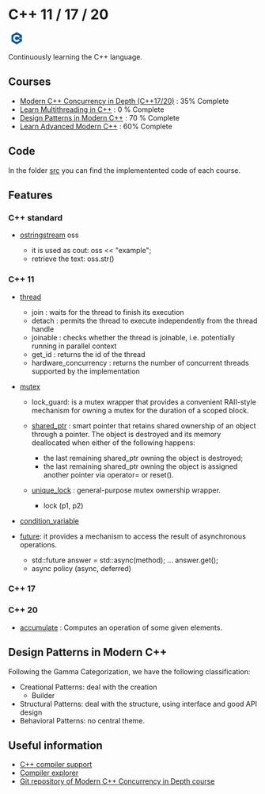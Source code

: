 # C++ 11 / 17 / 20

<a href="https://isocpp.org"><img src="https://raw.githubusercontent.com/cguz/cguz/main/assets/cplusplus.svg" alt="C++" title="C++" height="24px" hspace="5px" /></a>

Continuously learning the C++ language. 

## Courses

* [Modern C++ Concurrency in Depth (C++17/20)](https://www.udemy.com/course/modern-cpp-concurrency-in-depth/) : 35% Complete
* [Learn Multithreading in C++](https://www.udemy.com/course/cplusplus-multithreading) : 0 % Complete
* [Design Patterns in Modern C++](https://www.udemy.com/course/patterns-cplusplus/) : 70 % Complete
* [Learn Advanced Modern C++](https://www.udemy.com/course/learn-intermediate-modern-c/) : 60% Complete

## Code

In the folder [src](https://github.com/cguz/cplusplus/tree/main/src) you can find the implementented code of each course.


## Features

### C++ standard

- [ostringstream](https://cplusplus.com/reference/sstream/ostringstream/) oss

	- it is used as cout: oss << "example";
	- retrieve the text: oss.str()

### C++ 11

- [thread](https://en.cppreference.com/w/cpp/thread/thread)

	- join : waits for the thread to finish its execution
	- detach : permits the thread to execute independently from the thread handle
	- joinable : checks whether the thread is joinable, i.e. potentially running in parallel context
	- get_id : returns the id of the thread 
	- hardware_concurrency : returns the number of concurrent threads supported by the implementation


- [mutex](https://en.cppreference.com/w/cpp/thread/mutex)

	- lock_guard: is a mutex wrapper that provides a convenient RAII-style mechanism for owning a mutex for the duration of a scoped block.
	
	- [shared_ptr](https://en.cppreference.com/w/cpp/memory/shared_ptr) :  smart pointer that retains shared ownership of an object through a pointer. The object is destroyed and its memory deallocated when either of the following happens:

		* the last remaining shared_ptr owning the object is destroyed;
		* the last remaining shared_ptr owning the object is assigned another pointer via operator= or reset().

	- [unique_lock](https://en.cppreference.com/w/cpp/thread/unique_lock) : general-purpose mutex ownership wrapper.

		* lock (p1, p2)

- [condition_variable](https://en.cppreference.com/w/cpp/thread/condition_variable)

- [future](https://en.cppreference.com/w/cpp/thread/future): it provides a mechanism to access the result of asynchronous operations. 

	- std::future<int> answer = std::async(method); ... answer.get();
	- async policy (async, deferred)


### C++ 17 

### C++ 20

- [accumulate](https://en.cppreference.com/w/cpp/algorithm/accumulate) : Computes an operation of some given elements.

## Design Patterns in Modern C++

Following the Gamma Categorization, we have the following classification:

- Creational Patterns: deal with the creation
	- Builder
- Structural Patterns: deal with the structure, using interface and good API design
- Behavioral Patterns: no central theme. 

## Useful information

* [C++ compiler support](https://en.cppreference.com/w/cpp/compiler_support)
* [Compiler explorer](https://godbolt.org/)
* [Git repository of Modern C++ Concurrency in Depth course](https://github.com/kasunindikaliyanage/cpp_concurrency_masterclass)

